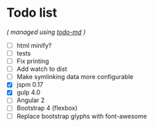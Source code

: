 # Todo list

_\( managed using [todo-md](https://github.com/Hypercubed/todo-md) \)_

- [ ] html minify?
- [ ] tests
- [ ] Fix printing
- [ ] Add watch to dist
- [ ] Make symlinking data more configurable
- [x] jspm 0.17
- [x] gulp 4.0
- [ ] Angular 2
- [ ] Bootstrap 4 (flexbox)
- [ ] Replace bootstrap glyphs with font-awesome

